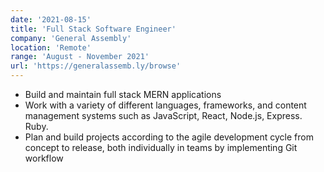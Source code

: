 ```yaml
---
date: '2021-08-15'
title: 'Full Stack Software Engineer'
company: 'General Assembly'
location: 'Remote'
range: 'August - November 2021'
url: 'https://generalassemb.ly/browse'
---
```


- Build and maintain full stack MERN applications
- Work with a variety of different languages, frameworks, and content management systems such as JavaScript, React, Node.js, Express. Ruby.
- Plan and build projects according to the agile development cycle from concept to release, both individually in teams by implementing Git workflow

